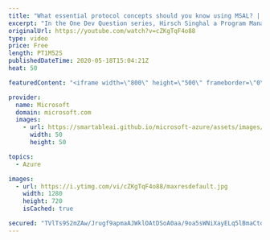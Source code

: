 ```yaml
---
title: "What essential protocol concepts should you know using MSAL? | One Dev Question: Hirsch Singhal"
excerpt: "In the One Dev Question series, Hirsch Singhal a Program Manager working on the Microsoft identity platform, explains which protocol concepts you should know using the Microsoft Authentication Library (MSAL).    For more information, visit: https://docs.microsoft.com/azure/active-directory/develop/authentication-scenarios?WT.mc_id=onedevquestion-c9-AzureIdent"
originalUrl: https://youtube.com/watch?v=cZKgTqF4o88
type: video
price: Free
length: PT1M52S
publishedDateTime: 2020-05-18T15:04:21Z
heat: 50

featuredContent: "<iframe width=\"800\" height=\"500\" frameborder=\"0\" src=\"https://www.youtube.com/embed/cZKgTqF4o88\" allow=\"accelerometer; autoplay; encrypted-media; gyroscope; picture-in-picture\" allowfullscreen></iframe>"

provider:
  name: Microsoft
  domain: microsoft.com
  images:
    - url: https://smartableai.github.io/microsoft-azure/assets/images/organizations/microsoft.com-50x50.jpg
      width: 50
      height: 50

topics:
  - Azure

images:
  - url: https://i.ytimg.com/vi/cZKgTqF4o88/maxresdefault.jpg
    width: 1280
    height: 720
    isCached: true

secured: "TVlTs9S2mZAw/Jrugf9apmaAJWklOAtDSoA0aa/9oa5sWNiXayELq5lBmaCtoWkM8qlXRMjwraWV6ThpdpMnM0i+3byPCv3T1hyg+u0qb61AZ9xPRXu8Bsy793LYJCyoLmzzmeTkaO9wcRiHfjCdKisxQyvQHV44droXOqqOozxAmnFqbPqLR/gURev+9SEpb+5AfTB7rGP0bnCAdIUTTf+TY4jFK8CMsDd1IrnXOPtCxKPDjz/fsf2aqwsSaq/jhHKvDzNFGKXO/HNNcGgvBaWa3R//5hGjdjtMSzD5oJyu3Mwfid//7thmcLzBr7m2OsQYbIeAWhClhqfa77SGAmYrAUOzLm3KFJ6KHgQlXGXfiwTdQ18cdWHu3vSQ0OYeLEbz4SmO7rx8Q+QE1KXZSPsFhiOnEUCW0VGddwbJIWI=;7HAymS8O9i6MIRt5nsqQFg=="
---
```


